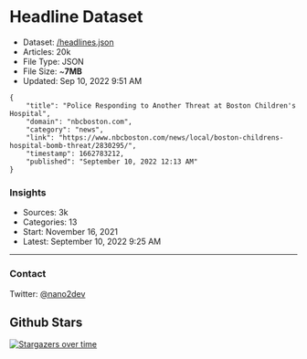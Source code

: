 # Headline Dataset

- Dataset: [/headlines.json](https://raw.githubusercontent.com/fwd/news/master/headlines.json) 
- Articles: 20k
- File Type: JSON
- File Size: ~**7MB**
- Updated: Sep 10, 2022 9:51 AM

```
{
    "title": "Police Responding to Another Threat at Boston Children's Hospital",
    "domain": "nbcboston.com",
    "category": "news",
    "link": "https://www.nbcboston.com/news/local/boston-childrens-hospital-bomb-threat/2830295/",
    "timestamp": 1662783212,
    "published": "September 10, 2022 12:13 AM"
}
```

### Insights

- Sources: 3k
- Categories: 13
- Start: November 16, 2021
- Latest: September 10, 2022 9:25 AM

---

### Contact 

Twitter: [@nano2dev](https://twitter.com/nano2dev)

## Github Stars

[![Stargazers over time](https://starchart.cc/fwd/news.svg)](https://starchart.cc/fwd/news)
